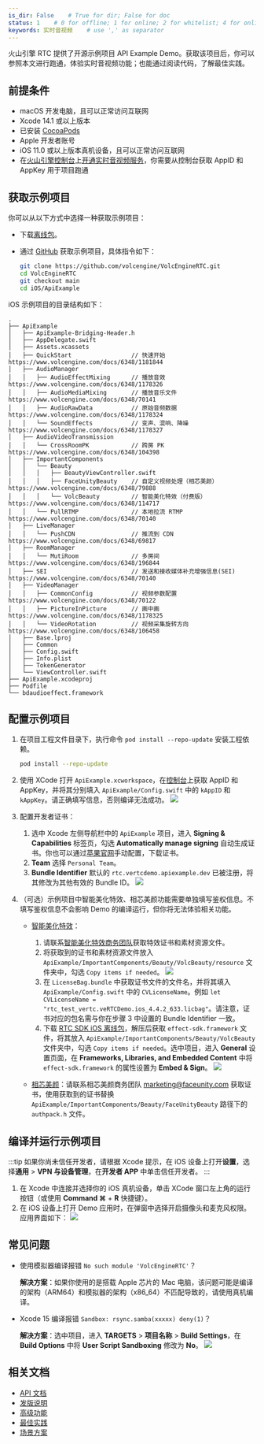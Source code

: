 ```yaml
---
is_dir: False    # True for dir; False for doc
status: 1    # 0 for offline; 1 for online; 2 for whitelist; 4 for online but hidden in TOC
keywords: 实时音视频    # use ',' as separator
---
```


火山引擎 RTC 提供了开源示例项目 API Example Demo。获取该项目后，你可以参照本文进行跑通，体验实时音视频功能；也能通过阅读代码，了解最佳实践。

## 前提条件

- macOS 开发电脑，且可以正常访问互联网
- Xcode 14.1 或以上版本
- 已安装 [CocoaPods](https://guides.cocoapods.org/using/getting-started.html)
- Apple 开发者账号
- iOS 11.0 或以上版本真机设备，且可以正常访问互联网
- 在[火山引擎控制台](https://console.volcengine.com/auth/login/)上[开通实时音视频服务](https://www.volcengine.com/docs/6348/69865)，你需要从控制台获取 AppID 和 AppKey 用于项目跑通

## 获取示例项目

你可以从以下方式中选择一种获取示例项目：

- 下载[离线包](1163793)。
- 通过 [GitHub](https://github.com/volcengine/VolcEngineRTC) 获取示例项目，具体指令如下：

    ```bash
    git clone https://github.com/volcengine/VolcEngineRTC.git
    cd VolcEngineRTC
    git checkout main
	cd iOS/ApiExample
    ```

iOS 示例项目的目录结构如下：

```
.
├── ApiExample
│   ├── ApiExample-Bridging-Header.h
│   ├── AppDelegate.swift
│   ├── Assets.xcassets
│   ├── QuickStart                 // 快速开始 https://www.volcengine.com/docs/6348/1181844
│   ├── AudioManager
│   │   ├── AudioEffectMixing      // 播放音效 https://www.volcengine.com/docs/6348/1178326
│   │   ├── AudioMediaMixing       // 播放音乐文件 https://www.volcengine.com/docs/6348/70141
│   │   ├── AudioRawData           // 原始音频数据 https://www.volcengine.com/docs/6348/1178324
│   │   └── SoundEffects           // 变声、混响、降噪 https://www.volcengine.com/docs/6348/1178327
│   ├── AudioVideoTransmission
│   │   └── CrossRoomPK            // 跨房 PK https://www.volcengine.com/docs/6348/104398
│   ├── ImportantComponents
│   │   └── Beauty
│   │   │   ├── BeautyViewController.swift
│   │   │   ├── FaceUnityBeauty    // 自定义视频处理（相芯美颜） https://www.volcengine.com/docs/6348/79888
│   │   │   └── VolcBeauty         // 智能美化特效（付费版） https://www.volcengine.com/docs/6348/114717
│   │   └── PullRTMP               // 本地拉流 RTMP https://www.volcengine.com/docs/6348/70140
│   ├── LiveManager
│   │   └── PushCDN                // 推流到 CDN https://www.volcengine.com/docs/6348/69817
│   ├── RoomManager
│   │   └── MutiRoom               // 多房间 https://www.volcengine.com/docs/6348/196844
│   ├── SEI                        // 发送和接收媒体补充增强信息(SEI) https://www.volcengine.com/docs/6348/70140
│   ├── VideoManager
│   │   ├── CommonConfig           // 视频参数配置 https://www.volcengine.com/docs/6348/70122
│   │   ├── PictureInPicture       // 画中画 https://www.volcengine.com/docs/6348/1178325
│   │   └── VideoRotation          // 视频采集旋转方向 https://www.volcengine.com/docs/6348/106458
│   ├── Base.lproj
│   ├── Common
│   ├── Config.swift
│   ├── Info.plist
│   ├── TokenGenerator
│   └── ViewController.swift
├── ApiExample.xcodeproj
├── Podfile
└── bdaudioeffect.framework
```

## 配置示例项目

1. 在项目工程文件目录下，执行命令 `pod install --repo-update` 安装工程依赖。
	```bash
	pod install --repo-update
	```

2. 使用 XCode 打开 `ApiExample.xcworkspace`，在[控制台](https://console.volcengine.com/rtc/listRTC)上获取 AppID 和 AppKey，并将其分别填入 `ApiExample/Config.swift` 中的 `kAppID` 和 `kAppKey`。请正确填写信息，否则编译无法成功。
	![](https://portal.volccdn.com/obj/volcfe/cloud-universal-doc/upload_49fda580e4ae64d34c1f1306e2e6defe.png)

3. 配置开发者证书：<span id="signing"></span>
    1. 选中 Xcode 左侧导航栏中的 `ApiExample` 项目，进入 **Signing & Capabilities** 标签页，勾选 **Automatically manage signing** 自动生成证书。你也可以通过[苹果官网](https://developer.apple.com/)手动配置，下载证书。
    2. **Team** 选择 `Personal Team`。
    3. **Bundle Identifier** 默认的 `rtc.vertcdemo.apiexample.dev` 已被注册，将其修改为其他有效的 Bundle ID。
	![](https://portal.volccdn.com/obj/volcfe/cloud-universal-doc/upload_18711cf35916194388ebdce2790ec8de.png)
	
4. （可选）示例项目中智能美化特效、相芯美颜功能需要单独填写鉴权信息。不填写鉴权信息不会影响 Demo 的编译运行，但你将无法体验相关功能。
	- [智能美化特效](https://www.volcengine.com/docs/6705/1160378)：
		1. 请联系[智能美化特效商务团队](https://www.volcengine.com/docs/6705/101956)获取特效证书和素材资源文件。
		2. 将获取到的证书和素材资源文件放入 `ApiExample/ImportantComponents/Beauty/VolcBeauty/resource` 文件夹中，勾选 `Copy items if needed`。
			![](https://portal.volccdn.com/obj/volcfe/cloud-universal-doc/upload_64d691a20a1deeabeddaa486f1beb1d6.png)
		3. 在 `LicenseBag.bundle` 中获取证书文件的文件名，并将其填入 `ApiExample/Config.swift` 中的 `CVLicenseName`。例如 `let CVLicenseName = "rtc_test_vertc.veRTCDemo.ios_4.4.2_633.licbag"`。请注意，证书对应的包名需与你在步骤 3 中设置的 Bundle Identifier 一致。
		4. 下载 [RTC SDK iOS 离线包](https://www.volcengine.com/docs/6348/75707#%E4%B8%8B%E8%BD%BD-sdk)，解压后获取 `effect-sdk.framework` 文件，将其放入 `ApiExample/ImportantComponents/Beauty/VolcBeauty` 文件夹中，勾选 `Copy items if needed`。选中项目，进入 **General** 设置页面，在 **Frameworks, Libraries, and Embedded Content** 中将 `effect-sdk.framework` 的属性设置为 **Embed & Sign**。
			![](https://portal.volccdn.com/obj/volcfe/cloud-universal-doc/upload_d9f63b61be74c3bce0bd596a736157a7.png)
			
	- [相芯美颜](https://www.faceunity.com/developer/)：请联系相芯美颜商务团队 marketing@faceunity.com 获取证书，使用获取到的证书替换 `ApiExample/ImportantComponents/Beauty/FaceUnityBeauty` 路径下的 `authpack.h` 文件。

## 编译并运行示例项目

:::tip
如果你尚未信任开发者，请根据 Xcode 提示，在 iOS 设备上打开**设置**，选择**通用** > **VPN 与设备管理**，在**开发者 APP** 中单击信任开发者。
:::

1. 在 Xcode 中连接并选择你的 iOS 真机设备，单击 XCode 窗口左上角的运行按钮（或使用 **Command ⌘** + **R** 快捷键）。
2. 在 iOS 设备上打开 Demo 应用时，在弹窗中选择开启摄像头和麦克风权限。应用界面如下：
    ![](https://portal.volccdn.com/obj/volcfe/cloud-universal-doc/upload_71e860a6953009adc11112a8dd5bc873.png)

## 常见问题

- 使用模拟器编译报错 `No such module 'VolcEngineRTC'`？

	**解决方案**：如果你使用的是搭载 Apple 芯片的 Mac 电脑，该问题可能是编译的架构（ARM64）和模拟器的架构（x86_64）不匹配导致的，请使用真机编译。
- Xcode 15 编译报错 `Sandbox: rsync.samba(xxxxx) deny(1)`？

  **解决方案**：选中项目，进入 **TARGETS** > **项目名称** > **Build Settings**，在 **Build Options** 中将 **User Script Sandboxing** 修改为 **No**。
	![](https://portal.volccdn.com/obj/volcfe/cloud-universal-doc/upload_0a34216d68b3a916cb081ed62acdf2ea.png)

## 相关文档

- [API 文档](https://www.volcengine.com/docs/6348/70084)
- [发版说明](https://www.volcengine.com/docs/6348/110078)
- [高级功能](https://www.volcengine.com/docs/6348/69814)
- [最佳实践](https://www.volcengine.com/docs/6348/130768)
- [场景方案](https://www.volcengine.com/docs/6348/70008)
